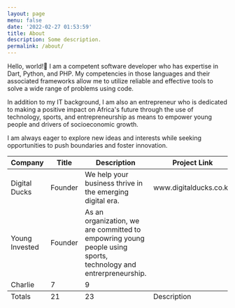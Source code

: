 ```yaml
---
layout: page
menu: false
date: '2022-02-27 01:53:59'
title: About
description: Some description.
permalink: /about/
---
```


Hello, world!👋 I am a competent software developer who has expertise in Dart, Python, and PHP. My competencies in those languages and their associated frameworks allow me to utilize reliable and effective tools to solve a wide range of problems using code.

In addition to my IT background, I am also an entrepreneur who is dedicated to making a positive impact on Africa's future through the use of technology, sports, and entrepreneurship as means to empower young people and drivers of socioeconomic growth.

I am always eager to explore new ideas and interests while seeking opportunities to push boundaries and foster innovation.

<table>
  <thead>
    <tr>
      <th>Company</th>
      <th>Title</th>
      <th>Description</th>
      <th>Project Link</th>
    </tr>
  </thead>
  <tfoot>
    <tr>
      <td>Totals</td>
      <td>21</td>
      <td>23</td>
      <td>Description</td>
    </tr>
  </tfoot>
  <tbody>
    <tr>
      <td>Digital Ducks</td>
      <td>Founder</td>
      <td>We help your business thrive in the emerging digital era.</td>
      <td>www.digitalducks.co.ke</td>
    </tr>
    <tr>
      <td>Young Invested</td>
      <td>Founder</td>
      <td>As an organization, we are committed to empowring young people using sports, technology and entrerpreneurship.</td>
    </tr>
    <tr>
      <td>Charlie</td>
      <td>7</td>
      <td>9</td>
    </tr>
  </tbody>
</table>
